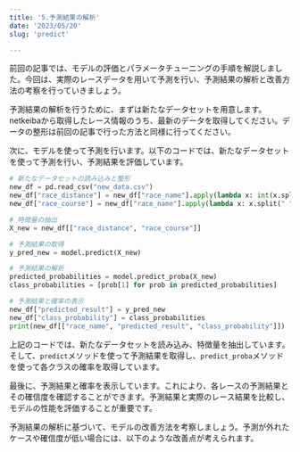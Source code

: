 ```yaml
---
title: '5.予測結果の解析'
date: '2023/05/20'
slug: 'predict'

---
```



前回の記事では、モデルの評価とパラメータチューニングの手順を解説しました。今回は、実際のレースデータを用いて予測を行い、予測結果の解析と改善方法の考察を行っていきましょう。

予測結果の解析を行うために、まずは新たなデータセットを用意します。netkeibaから取得したレース情報のうち、最新のデータを取得してください。データの整形は前回の記事で行った方法と同様に行ってください。

次に、モデルを使って予測を行います。以下のコードでは、新たなデータセットを使って予測を行い、予測結果を評価しています。

```python
# 新たなデータセットの読み込みと整形
new_df = pd.read_csv("new_data.csv")
new_df["race_distance"] = new_df["race_name"].apply(lambda x: int(x.split("m")[0]))
new_df["race_course"] = new_df["race_name"].apply(lambda x: x.split(" ")[-1])

# 特徴量の抽出
X_new = new_df[["race_distance", "race_course"]]

# 予測結果の取得
y_pred_new = model.predict(X_new)

# 予測結果の解析
predicted_probabilities = model.predict_proba(X_new)
class_probabilities = [prob[1] for prob in predicted_probabilities]

# 予測結果と確率の表示
new_df["predicted_result"] = y_pred_new
new_df["class_probability"] = class_probabilities
print(new_df[["race_name", "predicted_result", "class_probability"]])
```

上記のコードでは、新たなデータセットを読み込み、特徴量を抽出しています。そして、`predict`メソッドを使って予測結果を取得し、`predict_proba`メソッドを使って各クラスの確率を取得しています。

最後に、予測結果と確率を表示しています。これにより、各レースの予測結果とその確信度を確認することができます。予測結果と実際のレース結果を比較し、モデルの性能を評価することが重要です。

予測結果の解析に基づいて、モデルの改善方法を考察しましょう。予測が外れたケースや確信度が低い場合には、以下のような改善点が考えられます。


